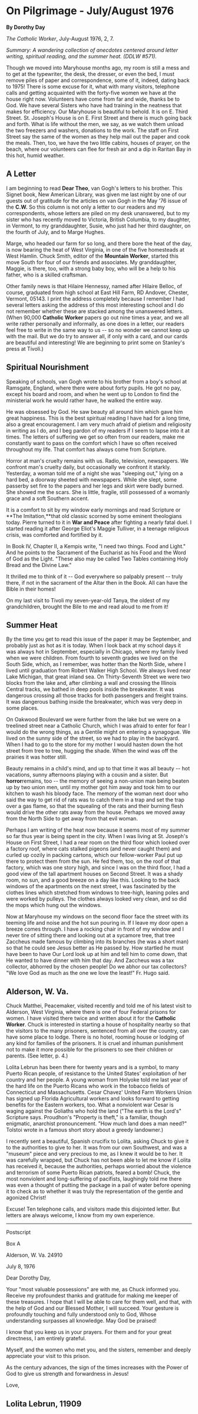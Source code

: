 On Pilgrimage - July/August 1976
================================

**By Dorothy Day**

*The Catholic Worker*, July-August 1976, 2, 7.

*Summary: A wandering collection of anecdotes centered around letter
writing, spiritual reading, and the summer heat. (DDLW \#571).*

Though we moved into Maryhouse months ago, my room is still a mess and
to get at the typewriter, the desk, the dresser, or even the bed, I must
remove piles of paper and correspondence, some of it, indeed, dating
back to 1975! There is some excuse for it, what with many visitors,
telephone calls and getting acquainted with the forty-five women we have
at the house right now. Volunteers have come from far and wide, thanks
be to God. We have several Sisters who have had training in the neatness
that makes for efficiency. Our Maryhouse is beautiful to behold. It is
on E. Third Street. St. Joseph's House is on E. First Street and there
is much going back and forth. What is life without the men, we say, as
we watch them unload the two freezers and washers, donations to the
work. The staff on First Street say the same of the women as they help
mail out the paper and cook the meals. Then, too, we have the two little
cabins, houses of prayer, on the beach, where our volunteers can flee
for fresh air and a dip in Raritan Bay in this hot, humid weather.

A Letter
--------

I am beginning to read **Dear Theo**, van Gogh's letters to his brother.
This Signet book, New American Library, was given me last night by one
of our guests out of gratitude for the articles on van Gogh in the May
'76 issue of the **C.W.** So this column is not only a letter to our
readers and my correspondents, whose letters are piled on my desk
unanswered, but to my sister who has recently moved to Victoria, British
Columbia, to my daughter, in Vermont, to my granddaughter, Susie, who
just had her third daughter, on the fourth of July, and to Marge Hughes.

Marge, who headed our farm for so long, and there bore the heat of the
day, is now bearing the heat of West Virginia, in one of the five
homesteads at West Hamlin. Chuck Smith, editor of the **Mountain
Worker**, started this move South for four of our friends and
associates. My granddaughter, Maggie, is there, too, with a strong baby
boy, who will be a help to his father, who is a skilled craftsman.

Other family news is that Hilaire Hennessy, named after Hilaire Belloc,
of course, graduated from high school at East Hill Farm, RD Andover,
Chester, Vermont, 05143. I print the address completely because I
remember I had several letters asking the address of this most
interesting school and I do not remember whether these are stacked among
the unanswered letters. (When 90,000 **Catholic Worker** papers go out
nine times a year, and we all write rather personally and informally, as
one does in a letter, our readers feel free to write in the same way to
us -- so no wonder we cannot keep up with the mail. But we do try to
answer all, if only with a card, and our cards are beautiful and
interesting! We are beginning to print some on Stanley's press at
Tivoli.)

Spiritual Nourishment
---------------------

Speaking of schools, van Gogh wrote to his brother from a boy's school
at Ramsgate, England, where there were about forty pupils. He got no
pay, except his board and room, and when he went up to London to find
the ministerial work he would rather have, he walked the entire way.

He was obsessed by God. He saw beauty all around him which gave him
great happiness. This is the best spiritual reading I have had for a
long time, also a great encouragement. I am very much afraid of pietism
and religiosity in writing as I do, and I beg pardon of my readers if I
seem to lapse into it at times. The letters of suffering we get so often
from our readers, make me constantly want to pass on the comfort which I
have so often received throughout my life. That comfort has always come
from Scripture.

Horror at man's cruelty remains with us. Radio, television, newspapers.
We confront man's cruelty daily, but occasionally we confront it
starkly. Yesterday, a woman told me of a night she was "sleeping out,"
lying on a hard bed, a doorway sheeted with newspapers. While she slept,
some passerby set fire to the papers and her legs and skirt were badly
burned. She showed me the scars. She is little, fragile, still possessed
of a womanly grace and a soft Southern accent.

It is a comfort to sit by my window early mornings and read Scripture or
**The Imitation,**that old classic scorned by some eminent theologians
today. Pierre turned to it in **War and Peace** after fighting a nearly
fatal duel. I started reading it after George Eliot's Maggie Tulliver,
in a teenage religious crisis, was comforted and fortified by it.

In Book IV, Chapter II, a Kempis write, "I need two things. Food and
Light." And he points to the Sacrament of the Eucharist as his Food and
the Word of God as the Light. "These also may be called Two Tables
containing Holy Bread and the Divine Law."

It thrilled me to think of it -- God everywhere so palpably present --
truly there, if not in the sacrament of the Altar then in the Book. All
can have the Bible in their homes!

On my last visit to Tivoli my seven-year-old Tanya, the oldest of my
grandchildren, brought the Bile to me and read aloud to me from it!

Summer Heat
-----------

By the time you get to read this issue of the paper it may be September,
and probably just as hot as it is today. When I look back at my school
days it was always hot in September, especially in Chicago, where my
family lived when we were children. From fourth to seventh grades we
lived on the South Side, which, as I remember, was hotter than the North
Side, where I lived until graduation from Robert Walker High School. We
always lived near Lake Michigan, that great inland sea. On
Thirty-Seventh Street we were two blocks from the lake and, after
climbing a wall and crossing the Illinois Central tracks, we bathed in
deep pools inside the breakwater. It was dangerous crossing all those
tracks for both passengers and freight trains. It was dangerous bathing
inside the breakwater, which was very deep in some places.

On Oakwood Boulevard we were further from the lake but we were on a
treelined street near a Catholic Church, which I was afraid to enter for
fear I would do the wrong things, as a Gentile might on entering a
synagogue. We lived on the sunny side of the street, so we had to play
in the backyard. When I had to go to the store for my mother I would
hasten down the hot street from tree to tree, hugging the shade. When
the wind was off the prairies it was hotter still.

Beauty remains in a child's mind, and up to that time it was all beauty
-- hot vacations, sunny afternoons playing with a cousin and a sister.
But **horror**remains, too -- the memory of seeing a non-union man being
beaten up by two union men, until my mother got him away and took him to
our kitchen to wash his bloody face. The memory of the woman next door
who said the way to get rid of rats was to catch them in a trap and set
the trap over a gas flame, so that the squealing of the rats and their
burning flesh would drive the other rats away from the house. Perhaps we
moved away from the North Side to get away from that evil woman.

Perhaps I am writing of the heat now because it seems most of my summer
so far thus year is being spent in the city. When I was living at St.
Joseph's House on First Street, I had a rear room on the third floor
which looked over a factory roof, where cats stalked pigeons (and never
caught them) and curled up cozily in packing cartons, which our
fellow-worker Paul put up there to protect them from the sun. He fed
them, too, on the roof of that factory, which was one story high, and
since I was on the third floor, I had a good view of the tall apartment
houses on Second Street. It was a shady room, no sun, and a good breeze
on a day like this. Looking to the back windows of the apartments on the
next street, I was fascinated by the clothes lines which stretched from
windows to tree-high, leaning poles and were worked by pulleys. The
clothes always looked very clean, and so did the mops which hung out the
windows.

Now at Maryhouse my windows on the second floor face the street with its
teeming life and noise and the hot sun pouring in. If I leave my door
open a breeze comes through. I have a rocking chair in front of my
window and I never tire of sitting there and looking out at a sycamore
tree, that tree Zaccheus made famous by climbing into its branches (he
was a short man) so that he could see Jesus better as He passed by. How
startled he must have been to have Our Lord look up at him and tell him
to come down, that He wanted to have dinner with him that day. And
Zaccheus was a tax collector, abhorred by the chosen people! Do we abhor
our tax collectors? "We love God as much as the one we love the least!"
Fr. Hugo said.

Alderson, W. Va.
----------------

Chuck Matthei, Peacemaker, visited recently and told me of his latest
visit to Alderson, West Virginia, where there is one of four Federal
prisons for women. I have visited there twice and written about it for
the **Catholic Worker**. Chuck is interested in starting a house of
hospitality nearby so that the visitors to the many prisoners, sentenced
from all over the country, can have some place to lodge. There is no
hotel, rooming house or lodging of any kind for families of the
prisoners. It is cruel and inhuman punishment not to make it more
possible for the prisoners to see their children or parents. (See
letter, p. 4.)

Lolita Lebrun has been there for twenty years and is a symbol, to many
Puerto Rican people, of resistance to the United States' exploitation of
her country and her people. A young woman from Holyoke told me last year
of the hard life on the Puerto Ricans who work in the tobacco fields of
Connecticut and Massachusetts. Cesar Chavez' United Farm Workers Union
has signed up Florida Agricultural workers and looks forward to getting
benefits for the Eastern workers, too. What a nonviolent war Cesar is
waging against the Goliaths who hold the land ("The earth is the Lord's"
Scripture says. Proudhon's "Property is theft," is a familiar, though
enigmatic, anarchist pronouncement. "How much land does a man need?"
Tolstoi wrote in a famous short story about a greedy landowner.)

I recently sent a beautiful, Spanish crucifix to Lolita, asking Chuck to
give it to the authorities to give to her. It was from our own
Southwest, and was a "museum" piece and very precious to me, as I knew
it would be to her. It was carefully wrapped, but Chuck has not been
able to let me know if Lolita has received it, because the authorities,
perhaps worried about the violence and terrorism of some Puerto Rican
patriots, feared a bomb! Chuck, the most nonviolent and long-suffering
of pacifists, laughingly told me there was even a thought of putting the
package in a pail of water before opening it to check as to whether it
was truly the representation of the gentle and agonized Christ!

Excuse! Ten telephone calls, and visitors made this disjointed letter.
But letters are always welcome, I know from my own experience.

******

Postscript

Box A

Alderson, W. Va. 24910

July 8, 1976

Dear Dorothy Day,

Your "most valuable possessions" are with me, as Chuck informed you.
Receive my profoundest thanks and gratitude for making me keeper of
these treasures. I hope that I will be able to care for them well, and
that, with the help of God and our Blessed Mother, I will succeed. Your
gesture is profoundly touching and fully understood only to God, Whose
understanding surpasses all knowledge. May God be praised!

I know that you keep us in your prayers. For them and for your great
directness, I am entirely grateful.

Myself, and the women who met you, and the sisters, remember and deeply
appreciate your visit to this prison.

As the century advances, the sign of the times increases with the Power
of God to give us strength and forwardness in Jesus!

Love,

Lolita Lebrun, 11909
--------------------
